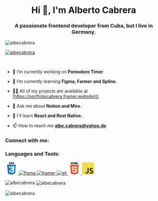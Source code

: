 <h1 align="center">Hi 👋, I'm Alberto Cabrera</h1>
<h3 align="center">A passionate frontend developer from Cuba, but I live in Germany.</h3>

<p align="left"> <img src="https://komarev.com/ghpvc/?username=albecabrera&label=Profile%20views&color=0e75b6&style=flat" alt="albecabrera" /> </p>

<p align="left"> <a href="https://github.com/ryo-ma/github-profile-trophy"><img src="https://github-profile-trophy.vercel.app/?username=albecabrera" alt="albecabrera" /></a> </p>

<p align="left"> <a href="https://twitter.com/" target="blank"><img src="https://img.shields.io/twitter/follow/?logo=twitter&style=for-the-badge" alt="" /></a> </p>

- 🔭 I’m currently working on **Pomodoro Timer**

- 🌱 I’m currently learning **Figma, Farmer and Spline.**

- 👨‍💻 All of my projects are available at [https://portfoliocabrera.framer.website]()

- 💬 Ask me about **Notion and Miro.**
  
- 💬 I´ll learn **React and Reat Native.**

- 📫 How to reach me **albe.cabrera@yahoo.de**

<h3 align="left">Connect with me:</h3>
<p align="left">
</p>

<h3 align="left">Languages and Tools:</h3>
<p align="left"> 
 
  <a href="https://www.w3schools.com/css/" target="_blank" rel="noreferrer"> <img src="https://raw.githubusercontent.com/devicons/devicon/master/icons/css3/css3-original-wordmark.svg" alt="css3" width="40" height="40"/> </a> 
  <a href="https://www.figma.com/" target="_blank" rel="noreferrer"> <img src="https://www.vectorlogo.zone/logos/figma/figma-icon.svg" alt="figma" width="40" height="40"/> </a> 
  <a href="https://www.framer.com/" target="_blank" rel="noreferrer"> <img src="https://www.vectorlogo.zone/logos/framer/framer-icon.svg" alt="framer" width="40" height="40"/> </a> 
  <a href="https://git-scm.com/" target="_blank" rel="noreferrer"> <img src="https://www.vectorlogo.zone/logos/git-scm/git-scm-icon.svg" alt="git" width="40" height="40"/> </a> 
  <a href="https://www.w3.org/html/" target="_blank" rel="noreferrer"> <img src="https://raw.githubusercontent.com/devicons/devicon/master/icons/html5/html5-original-wordmark.svg" alt="html5" width="40" height="40"/> </a> 
  <a href="https://developer.mozilla.org/en-US/docs/Web/JavaScript" target="_blank" rel="noreferrer"> <img src="https://raw.githubusercontent.com/devicons/devicon/master/icons/javascript/javascript-original.svg" alt="javascript" width="40" height="40"/> </a>
  
<p><img align="left" src="https://github-readme-stats.vercel.app/api/top-langs?username=albecabrera&show_icons=true&locale=en&layout=compact" alt="albecabrera" /></p>

<p>&nbsp;<img align="center" src="https://github-readme-stats.vercel.app/api?username=albecabrera&show_icons=true&locale=en" alt="albecabrera" /></p>

<p><img align="center" src="https://github-readme-streak-stats.herokuapp.com/?user=albecabrera&" alt="albecabrera" /></p>

